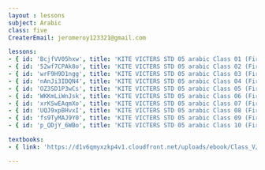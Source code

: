```yaml
--- 
layout : lessons 
subject: Arabic
class: five
CreaterEmail: jeromeroy123321@gmail.com

lessons: 
- { id: 'BcjfVV05hxw', title: 'KITE VICTERS STD 05 arabic Class 01 (First Bell-ഫസ്റ്റ് ബെല്‍)' }
- { id: '52wf7CPAk8o', title: 'KITE VICTERS STD 05 arabic Class 02 (First Bell-ഫസ്റ്റ് ബെല്‍)' }
- { id: 'wrF9H9D1ngg', title: 'KITE VICTERS STD 05 arabic Class 03 (First Bell-ഫസ്റ്റ് ബെല്‍)' }
- { id: 'nAnJi3IDQN4', title: 'KITE VICTERS STD 05 arabic Class 04 (First Bell-ഫസ്റ്റ് ബെല്‍)' }
- { id: 'OZ3SD1P3wCs', title: 'KITE VICTERS STD 05 arabic Class 05 (First Bell-ഫസ്റ്റ് ബെല്‍)' }
- { id: 'WKKmLiWnJsk', title: 'KITE VICTERS STD 05 arabic Class 06 (First Bell-ഫസ്റ്റ് ബെല്‍)' }
- { id: 'xrKSwEAqmXo', title: 'KITE VICTERS STD 05 arabic Class 07 (First Bell-ഫസ്റ്റ് ബെല്‍)' }
- { id: 'UQJ9xpBHvxI', title: 'KITE VICTERS STD 05 arabic Class 08 (First Bell-ഫസ്റ്റ് ബെല്‍)' }
- { id: 'fs9TyMAJ9Y0', title: 'KITE VICTERS STD 05 arabic Class 09 (First Bell-ഫസ്റ്റ് ബെല്‍)' }
- { id: 'p_QDjY_6WBo', title: 'KITE VICTERS STD 05 arabic Class 10 (First Bell-ഫസ്റ്റ് ബെല്‍)' }

textbooks:
- { link: 'https://d1v6qmyxzkp4v1.cloudfront.net/uploads/ebook/Class_V/ArabicReaderAcadamic/ArabicReaderAcadamic.pdf', title: 'Arabic' , medium: '' }

---
```



